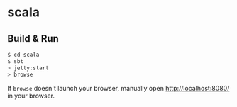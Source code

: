 # scala #

## Build & Run ##

```sh
$ cd scala
$ sbt
> jetty:start
> browse
```

If `browse` doesn't launch your browser, manually open [http://localhost:8080/](http://localhost:8080/) in your browser.
